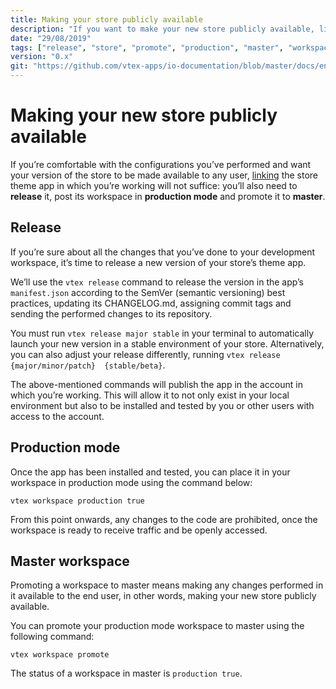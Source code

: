 ```yaml
---
title: Making your store publicly available
description: "If you want to make your new store publicly available, linking it will not suffice. Learn in this recipe the step by step on how to make your new configurations finally available to the end user."
date: "29/08/2019"
tags: ["release", "store", "promote", "production", "master", "workspace", "public", "available", "end-user"]
version: "0.x"
git: "https://github.com/vtex-apps/io-documentation/blob/master/docs/en/Recipes/store/MakingYourNewStorePubliclyAvailable.md"
---
```


# Making your new store publicly available

If you’re comfortable with the configurations you’ve performed and want your version of the store to be made available to any user, [linking]() the store theme app in which you’re working will not suffice: you’ll also need to **release** it, post its workspace in **production mode** and promote it to **master**.

## Release

If you’re sure about all the changes that you’ve done to your development workspace, it’s time to release a new version of your store’s theme app.

We’ll use the `vtex release` command to release the version in the app’s `manifest.json` according to the SemVer (semantic versioning) best practices, updating its CHANGELOG.md, assigning commit tags and sending the performed changes to its repository.

You must run `vtex release major stable` in your terminal to automatically launch your new version in a stable environment of your store. Alternatively, you can also adjust your release differently, running `vtex release {major/minor/patch}  {stable/beta}`.

The above-mentioned commands will publish the app in the account in which you’re working. This will allow it to not only exist in your local environment but also to be installed and tested by you or other users with access to the account.

## Production mode

Once the app has been installed and tested, you can place it in your workspace in production mode using the command below:

`vtex workspace production true`

From this point onwards, any changes to the code are prohibited, once the workspace is ready to receive traffic and be openly accessed.

## Master workspace

Promoting a workspace to master means making any changes performed in it available to the end user, in other words, making your new store publicly available.

You can promote your production mode workspace to master using the following command:

`vtex workspace promote`

<div class=“alert alert-info”>
The status of a workspace in master is  <code>production true</code>.
</div>


